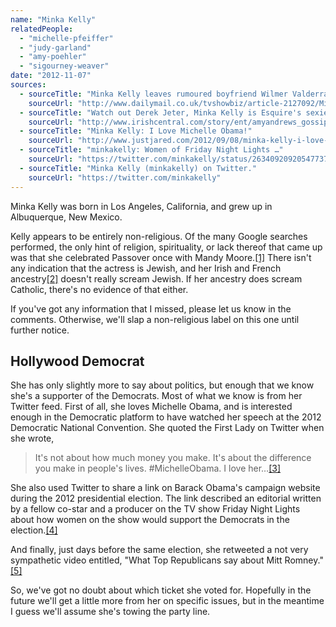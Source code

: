 ```yaml
---
name: "Minka Kelly"
relatedPeople:
  - "michelle-pfeiffer"
  - "judy-garland"
  - "amy-poehler"
  - "sigourney-weaver"
date: "2012-11-07"
sources:
  - sourceTitle: "Minka Kelly leaves rumoured boyfriend Wilmer Valderrama's arms to celebrate Passover with his ex Mandy Moore."
    sourceUrl: "http://www.dailymail.co.uk/tvshowbiz/article-2127092/Minka-Kelly-leaves-rumoured-boyfriend-Wilmer-Valderramas-arms-celebrate-Passover-ex-Mandy-Moore.html"
  - sourceTitle: "Watch out Derek Jeter, Minka Kelly is Esquire's sexiest woman alive."
    sourceUrl: "http://www.irishcentral.com/story/ent/amyandrews_gossipgirl/watch-our-derek-jeter-minka-kelly-is-esquires-sexiest-woman-alive-104748459.html"
  - sourceTitle: "Minka Kelly: I Love Michelle Obama!"
    sourceUrl: "http://www.justjared.com/2012/09/08/minka-kelly-i-love-michelle-obama/"
  - sourceTitle: "minkakelly: Women of Friday Night Lights …"
    sourceUrl: "https://twitter.com/minkakelly/status/263409209205477377"
  - sourceTitle: "Minka Kelly (minkakelly) on Twitter."
    sourceUrl: "https://twitter.com/minkakelly"
---
```


Minka Kelly was born in Los Angeles, California, and grew up in Albuquerque, New Mexico.

Kelly appears to be entirely non-religious. Of the many Google searches performed, the only hint of religion, spirituality, or lack thereof that came up was that she celebrated Passover once with Mandy Moore.<a class="source-citation" href="http://www.dailymail.co.uk/tvshowbiz/article-2127092/Minka-Kelly-leaves-rumoured-boyfriend-Wilmer-Valderramas-arms-celebrate-Passover-ex-Mandy-Moore.html" title="Minka Kelly leaves rumoured boyfriend Wilmer Valderrama&apos;s arms to celebrate Passover with his ex Mandy Moore.">[1]</a> There isn't any indication that the actress is Jewish, and her Irish and French ancestry<a class="source-citation" href="http://www.irishcentral.com/story/ent/amyandrews_gossipgirl/watch-our-derek-jeter-minka-kelly-is-esquires-sexiest-woman-alive-104748459.html" title="Watch out Derek Jeter, Minka Kelly is Esquire&apos;s sexiest woman alive.">[2]</a> doesn't really scream Jewish. If her ancestry does scream Catholic, there's no evidence of that either.

If you've got any information that I missed, please let us know in the comments. Otherwise, we'll slap a non-religious label on this one until further notice.


## Hollywood Democrat

She has only slightly more to say about politics, but enough that we know she's a supporter of the Democrats. Most of what we know is from her Twitter feed. First of all, she loves Michelle Obama, and is interested enough in the Democratic platform to have watched her speech at the 2012 Democratic National Convention. She quoted the First Lady on Twitter when she wrote,

>It's not about how much money you make. It's about the difference you make in people's lives. #MichelleObama. I love her…<a class="source-citation" href="http://www.justjared.com/2012/09/08/minka-kelly-i-love-michelle-obama/" title="Minka Kelly: I Love Michelle Obama!">[3]</a>

She also used Twitter to share a link on Barack Obama's campaign website during the 2012 presidential election. The link described an editorial written by a fellow co-star and a producer on the TV show Friday Night Lights about how women on the show would support the Democrats in the election.<a class="source-citation" href="https://twitter.com/minkakelly/status/263409209205477377" title="minkakelly: Women of Friday Night Lights …">[4]</a>

And finally, just days before the same election, she retweeted a not very sympathetic video entitled, "What Top Republicans say about Mitt Romney."<a class="source-citation" href="https://twitter.com/minkakelly" title="Minka Kelly (minkakelly) on Twitter.">[5]</a>

So, we've got no doubt about which ticket she voted for. Hopefully in the future we'll get a little more from her on specific issues, but in the meantime I guess we'll assume she's towing the party line.